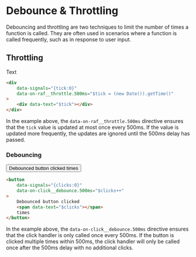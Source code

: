 # Debounce & Throttling

Debouncing and throttling are two techniques to limit the number of times a function is called. They are often used in scenarios where a function is called frequently, such as in response to user input.

## Throttling

<div class="bg-secondary text-secondary-content p-8 rounded-box font-bold font-mono text-6xl" data-signals="{tick:0}" data-on-raf__throttle.500ms="$tick = (new Date()).getTime()">
<div data-text="$tick">Text</div>
</div>

```html
<div
    data-signals="{tick:0}"
    data-on-raf__throttle.500ms="$tick = (new Date()).getTime()"
>
    <div data-text="$tick"></div>
</div>
```

In the example above, the `data-on-raf__throttle.500ms` directive ensures that the `tick` value is updated at most once every 500ms. If the value is updated more frequently, the updates are ignored until the 500ms delay has passed.

### Debouncing

<button class="btn btn-primary btn-lg" data-signals="{clicks:0}" data-on-click__debounce.500ms="$clicks++">Debounced button clicked<span data-text="$clicks"> times</span>
</button>

```html
<button
    data-signals="{clicks:0}"
    data-on-click__debounce.500ms="$clicks++"
>
    Debounced button clicked
    <span data-text="$clicks"></span>
    times
</button>
```

In the example above, the `data-on-click__debounce.500ms` directive ensures that the click handler is only called once every 500ms. If the button is clicked multiple times within 500ms, the click handler will only be called once after the 500ms delay with no additional clicks.

